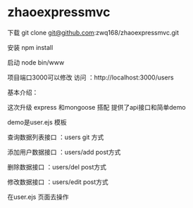 # zhaoexpressmvc
下载
git clone git@github.com:zwq168/zhaoexpressmvc.git

安装
npm install 

启动 
node bin/www


项目端口3000可以修改 访问 ：http://localhost:3000/users

基本介绍：

这次升级 express 和mongoose 搭配 提供了api接口和简单demo

demo是user.ejs 模板 

  

查询数据列表接口  ：users      git 方式

添加用户数据接口 ：users/add   post方式

删除数据接口    ：users/del   post方式

修改数据接口   ：users/edit   post方式




在user.ejs 页面去操作 
